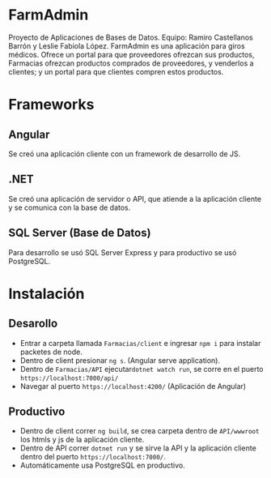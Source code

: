 # FarmAdmin

Proyecto de Aplicaciones de Bases de Datos. Equipo: Ramiro Castellanos Barrón y Leslie Fabiola López. FarmAdmin es una aplicación para giros médicos. Ofrece un portal para que proveedores ofrezcan sus productos, Farmacias ofrezcan productos comprados de proveedores, y venderlos a clientes; y un portal para que clientes compren estos productos.


# Frameworks
## Angular

Se creó una aplicación cliente con un framework de desarrollo de JS.

## .NET

Se creó una aplicación de servidor o API, que atiende a la aplicación cliente y se comunica con la base de datos.

## SQL Server (Base de Datos)

Para desarrollo se usó SQL Server Express y para productivo se usó PostgreSQL.


# Instalación
## Desarollo

- Entrar a carpeta llamada `Farmacias/client` e ingresar `npm i` para instalar packetes de node.
- Dentro de client presionar `ng s`. (Angular serve application).
- Dentro de `Farmacias/API` ejecutar`dotnet watch run`, se corre en el puerto `https://localhost:7000/api/`
- Navegar al puerto `https://localhost:4200/` (Aplicación de Angular)

## Productivo
- Dentro de client correr `ng build`, se crea carpeta dentro de `API/wwwroot` los htmls y js de la aplicación cliente.
- Dentro de API correr `dotnet run` y se sirve la API y la aplicación cliente dentro del puerto `https://localhost:7000/`.
- Automáticamente usa PostgreSQL en productivo.